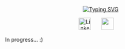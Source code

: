 
<p align="center">
  <a href="https://git.io/typing-svg"><img src="https://readme-typing-svg.herokuapp.com?font=Fira+Code&weight=600&size=26&pause=1000&color=20AC2D&random=false&width=435&lines=Frontend+React+Developer" alt="Typing SVG" /></a>
</p>

<p align="center">
  <a href="https://www.linkedin.com/in/miko%C5%82ajoberda/"><img width="32px" alt="LinkedIn" title="LinkedIn" src="https://icons8.com/icon/13930/linkedin"/></a>
  &#8287;&#8287;&#8287;&#8287;&#8287;
  <a href="discordapp.com/users/400011174525140995" alt="Discord" title="Discord account"><img width="32px" src="https://icons8.com/icon/30998/discord"/></a>
  &#8287;&#8287;&#8287;&#8287;&#8287;
</p>

In progress... :)
